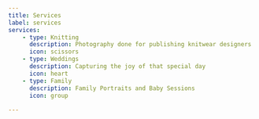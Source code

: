 ```yaml
---
title: Services
label: services
services:
    - type: Knitting
      description: Photography done for publishing knitwear designers
      icon: scissors
    - type: Weddings
      description: Capturing the joy of that special day
      icon: heart
    - type: Family
      description: Family Portraits and Baby Sessions
      icon: group
    
---
```

